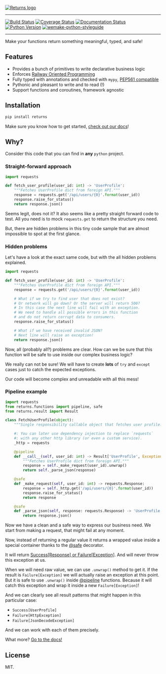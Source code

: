[![Returns logo](https://raw.githubusercontent.com/dry-python/brand/master/logo/returns.png)](https://github.com/dry-python/returns)

-----

[![Build Status](https://travis-ci.org/dry-python/returns.svg?branch=master)](https://travis-ci.org/dry-python/returns) [![Coverage Status](https://coveralls.io/repos/github/dry-python/returns/badge.svg?branch=master)](https://coveralls.io/github/dry-python/returns?branch=master) [![Documentation Status](https://readthedocs.org/projects/returns/badge/?version=latest)](https://returns.readthedocs.io/en/latest/?badge=latest) [![Python Version](https://img.shields.io/pypi/pyversions/returns.svg)](https://pypi.org/project/returns/) [![wemake-python-styleguide](https://img.shields.io/badge/style-wemake-000000.svg)](https://github.com/wemake-services/wemake-python-styleguide)

-----

Make your functions return something meaningful, typed, and safe!


## Features

- Provides a bunch of primitives to write declarative business logic
- Enforces [Railway Oriented Programming](https://fsharpforfunandprofit.com/rop/)
- Fully typed with annotations and checked with `mypy`, [PEP561 compatible](https://www.python.org/dev/peps/pep-0561/)
- Pythonic and pleasant to write and to read (!)
- Support functions and coroutines, framework agnostic


## Installation

```bash
pip install returns
```

Make sure you know how to get started, [check out our docs](https://returns.readthedocs.io/en/latest/)!


## Why?

Consider this code that you can find in **any** `python` project.

### Straight-forward approach

```python
import requests

def fetch_user_profile(user_id: int) -> 'UserProfile':
    """Fetches UserProfile dict from foreign API."""
    response = requests.get('/api/users/{0}'.format(user_id))
    response.raise_for_status()
    return response.json()
```

Seems legit, does not it?
It also seems like a pretty straight forward code to test.
All you need is to mock `requests.get` to return the structure you need.

But, there are hidden problems in this tiny code sample
that are almost impossible to spot at the first glance.

### Hidden problems

Let's have a look at the exact same code,
but with the all hidden problems explained.

```python
import requests

def fetch_user_profile(user_id: int) -> 'UserProfile':
    """Fetches UserProfile dict from foreign API."""
    response = requests.get('/api/users/{0}'.format(user_id))

    # What if we try to find user that does not exist?
    # Or network will go down? Or the server will return 500?
    # In this case the next line will fail with an exception.
    # We need to handle all possible errors in this function
    # and do not return corrupt data to consumers.
    response.raise_for_status()

    # What if we have received invalid JSON?
    # Next line will raise an exception!
    return response.json()
```

Now, all (probably all?) problems are clear.
How can we be sure that this function will be safe
to use inside our complex business logic?

We really can not be sure!
We will have to create **lots** of `try` and `except` cases
just to catch the expected exceptions.

Our code will become complex and unreadable with all this mess!


### Pipeline example


```python
import requests
from returns.functions import pipeline, safe
from returns.result import Result

class FetchUserProfile(object):
    """Single responsibility callable object that fetches user profile."""

    #: You can later use dependency injection to replace `requests`
    #: with any other http library (or even a custom service).
    _http = requests

    @pipeline
    def __call__(self, user_id: int) -> Result['UserProfile', Exception]:
        """Fetches UserProfile dict from foreign API."""
        response = self._make_request(user_id).unwrap()
        return self._parse_json(response)

    @safe
    def _make_request(self, user_id: int) -> requests.Response:
        response = self._http.get('/api/users/{0}'.format(user_id))
        response.raise_for_status()
        return response

    @safe
    def _parse_json(self, response: requests.Response) -> 'UserProfile':
        return response.json()
```

Now we have a clean and a safe way to express our business need.
We start from making a request, that might fail at any moment.

Now, instead of returning a regular value
it returns a wrapped value inside a special container
thanks to the
[@safe](https://returns.readthedocs.io/en/latest/pages/functions.html#returns.functions.safe)
decorator.

It will return [Success[Response] or Failure[Exception]](https://returns.readthedocs.io/en/latest/pages/result.html).
And will never throw this exception at us.

When we will need raw value, we can use `.unwrap()` method to get it.
If the result is `Failure[Exception]` we will actually raise an exception at this point.
But it is safe to use `.unwrap()` inside [@pipeline](https://returns.readthedocs.io/en/latest/pages/functions.html#returns.functions.pipeline)
functions.
Because it will catch this exception and wrap it inside a new `Failure[Exception]`!

And we can clearly see all result patterns that might happen in this particular case:
- `Success[UserProfile]`
- `Failure[HttpException]`
- `Failure[JsonDecodeException]`

And we can work with each of them precisely.

What more? [Go to the docs!](https://returns.readthedocs.io)

## License

MIT.
